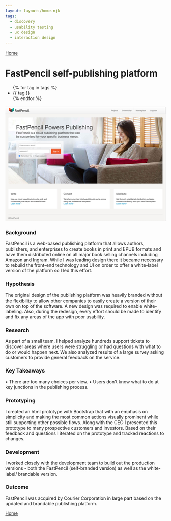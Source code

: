 ```yaml
---
layout: layouts/home.njk
tags:
  - discovery
  - usability testing
  - ux design
  - interaction design
---
```


<!-- <a href="/" class="arrows">
HOME</a> / -->

<div class="bottom-arrows"><a href="/">Home</a></div>

# FastPencil self-publishing platform

<!-- <ul class="horizontal-list">
{% for tag in tags %}
  <li><a href="/tags/{{ tag }}">{{ tag }}</a></li>
{% endfor %}
</ul> -->

<ul class="horizontal-list">
{% for tag in tags %}
  <li>{{ tag }}</li>
{% endfor %}
</ul>

![fastpencil landing page](/img/fp-home2.jpg)

### Background

FastPencil is a web-based publishing platform that allows authors, publishers, and enterprises to create books in print and EPUB formats and have them distributed online on all major book selling channels including Amazon and Ingram. While I was leading design there it became necessary to rebuild the front-end technology and UI on order to offer a white-label version of the platform so I led this effort.

### Hypothesis

The original design of the publishing platform was heavily branded without the flexibility to allow other companies to easily create a version of their own on top of the software. A new design was required to enable white-labeling. Also, during the redesign, every effort should be made to identify and fix any areas of the app with poor usability.

### Research

As part of a small team, I helped analyze hundreds support tickets to discover areas where users were struggling or had questions with what to do or would happen next. We also analyzed results of a large survey asking customers to provide general feedback on the service.

### Key Takeaways

• There are too many choices per view.
• Users don't know what to do at key junctions in the publishing process.

### Prototyping

I created an html prototype with Bootstrap that with an emphasis on simplicity and making the most common actions visually prominent while still supporting other possible flows. Along with the CEO I presented this prototype to many prospective customers and investors. Based on their feedback and questions I iterated on the prototype and tracked reactions to changes.

### Development

I worked closely with the development team to build out the production versions - both the FastPencil (self-branded version) as well as the white-label/ brandable version.

### Outcome

FastPencil was acquired by Courier Corporation in large part based on the updated and brandable publishing platform.

<div class="bottom-arrows"><a href="/">Home</a></div>
